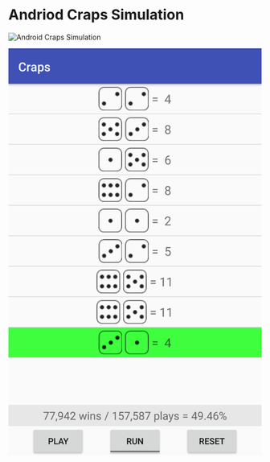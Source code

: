 # Andriod Craps Simulation

<img src="screenshot.pgn" title="Android Craps Simulation">

![Caps Screen Capture](screenshot.png)